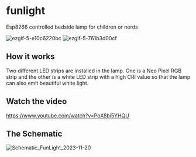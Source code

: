 # funlight
Esp8266 controlled bedside lamp for children or nerds

![ezgif-5-e10c6220bc](https://github.com/richej/funlight/assets/5586873/72b06b20-6728-45e1-9cb8-d15a8d13df49)
![ezgif-5-761b3d00cf](https://github.com/richej/funlight/assets/5586873/9a5eb5c5-8e1f-4086-9d58-f44703a126ff)

## How it works
Two different LED strips are installed in the lamp. One is a Neo Pixel RGB strip and the other is a white LED strip with a high CRI value so that the lamp can also emit beautiful white light. 

## Watch the video
https://www.youtube.com/watch?v=PoX8bi5YHQU

## The Schematic
![Schematic_FunLight_2023-11-20](https://github.com/richej/funlight/assets/5586873/9ccd44cd-f5c6-421f-b0ff-5e9589b4aad1)



